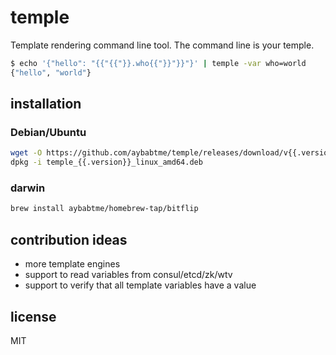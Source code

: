 # temple

Template rendering command line tool. The command line is your temple.

```bash
$ echo '{"hello": "{{"{{"}}.who{{"}}"}}"}' | temple -var who=world
{"hello", "world"}
```

## installation

### Debian/Ubuntu

```bash
wget -O https://github.com/aybabtme/temple/releases/download/v{{.version}}/temple_{{.version}}_linux_amd64.deb
dpkg -i temple_{{.version}}_linux_amd64.deb
```

### darwin

```bash
brew install aybabtme/homebrew-tap/bitflip
```

## contribution ideas

* more template engines
* support to read variables from consul/etcd/zk/wtv
* support to verify that all template variables have a value

## license

MIT
